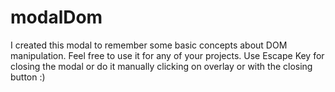 # modalDom
I created this modal to remember some basic concepts about DOM manipulation. Feel free to use it for any of your projects.
Use Escape Key for closing the modal or do it manually clicking on overlay or with the closing button :)
